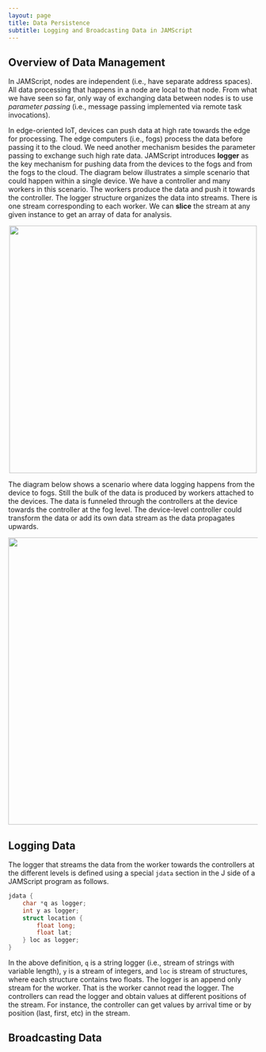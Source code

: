 ```yaml
---
layout: page
title: Data Persistence
subtitle: Logging and Broadcasting Data in JAMScript
---
```


## Overview of Data Management

In JAMScript, nodes are independent (i.e., have separate address spaces). All
data processing that happens in a node are local to that node. From what we have
seen so far, only way of exchanging data between nodes is to use *parameter
passing* (i.e., message passing implemented via remote task invocations).

In edge-oriented IoT, devices can push data at high rate towards the edge for
processing. The edge computers (i.e., fogs) process the data before passing it
to the cloud. We need another mechanism besides the parameter passing to
exchange such high rate data. JAMScript introduces **logger** as the key
mechanism  for pushing data from the devices to the fogs and from the fogs to
the cloud.  The diagram below illustrates a simple scenario that could happen
within a single device. We have a controller and many workers in this scenario.
The workers produce the data and push it towards the controller. The logger
structure organizes the data into streams. There is one stream corresponding to
each worker. We can **slice** the stream at any given instance to get an array
of data for analysis.

<p align="center"> <img src="{{ site.baseurl }}/images/lang_jdata/fig1.jpeg" width="500" /> </p>

The diagram below shows a scenario where data logging happens from the device to fogs.
Still the bulk of the data is produced by workers attached to the devices. The data is funneled
through the controllers at the device towards the controller at the fog level.
The device-level controller could transform the data or add its own data stream as
the data propagates upwards.

<p align="center"> <img src="{{ site.baseurl }}/images/lang_jdata/fig2.jpeg" width="580" /> </p>


## Logging Data

The logger that streams the data from the worker towards the controllers at the different levels
is defined using a special `jdata` section in the J side of a JAMScript program as follows.

```C
jdata {
    char *q as logger;
    int y as logger;
    struct location {
        float long;
        float lat;
    } loc as logger;
}
```

In the above definition, `q` is a string logger (i.e., stream of strings with
variable length), `y` is a stream of integers, and `loc` is stream of
structures, where each structure contains two floats. The logger is an append
only stream for the worker. That is the worker cannot read the logger. The
controllers can read the logger and obtain values at different positions of the
stream. For instance, the controller can get values by arrival time or by
position (last, first, etc) in the stream.





## Broadcasting Data
